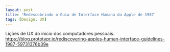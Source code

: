 ```yaml
---
layout: post
title: 'Redescobrindo o Guia de Interface Humana da Apple de 1987'
tags: [Design, UX]
---
```

Lições de UX do início dos computadores pessoais.<br>
<https://blog.prototypr.io/rediscovering-apples-human-interface-guidelines-1987-59731376b39e>
